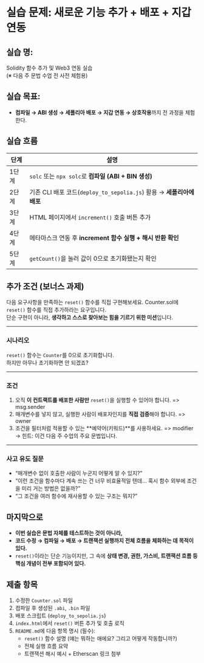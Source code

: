 # 실습 문제: 새로운 기능 추가 + 배포 + 지갑 연동

## 실습 명:

Solidity 함수 추가 및 Web3 연동 실습  
(※ 다음 주 문법 수업 전 사전 체험용)

## 실습 목표:

- **컴파일 → ABI 생성 → 세폴리아 배포 → 지갑 연동 → 상호작용**까지 전 과정을 체험한다.

## 실습 흐름

| 단계  | 설명                                                                  |
| ----- | --------------------------------------------------------------------- |
| 1단계 | `solc` 또는 `npx solc`로 **컴파일 (ABI + BIN 생성)**                  |
| 2단계 | 기존 CLI 배포 코드(`deploy_to_sepolia.js`) 활용 → **세폴리아에 배포** |
| 3단계 | HTML 페이지에서 `increment()` 호출 버튼 추가                          |
| 4단계 | 메타마스크 연동 후 **increment 함수 실행 + 해시 반환 확인**           |
| 5단계 | `getCount()`을 눌러 값이 0으로 초기화됐는지 확인                      |

## 추가 조건 (보너스 과제)

다음 요구사항을 만족하는 `reset()` 함수를 직접 구현해보세요.
Counter.sol에 `reset()` 함수를 직접 추가하라는 요구입니다.  
단순 구현이 아니라, **생각하고 스스로 찾아보는 힘을 기르기 위한 미션**입니다.

---

### 시나리오

`reset()` 함수는 `Counter`를 0으로 초기화합니다.  
하지만 아무나 초기화하면 안 되겠죠?

---

### 조건

1. 오직 **이 컨트랙트를 배포한 사람만** `reset()`을 실행할 수 있어야 합니다. => msg.sender
2. 매개변수를 넣지 않고, 실행한 사람이 배포자인지를 **직접 검증**해야 합니다. => owner
3. 조건을 필터처럼 적용할 수 있는 **예약어(키워드)**를 사용하세요. => modifier
   → 힌트: 이건 다음 주 수업의 주요 문법입니다.

---

### 사고 유도 질문

- “매개변수 없이 호출한 사람이 누군지 어떻게 알 수 있지?”
- “이런 조건을 함수마다 계속 쓰는 건 너무 비효율적일 텐데... 혹시 함수 외부에 조건을 미리 거는 방법은 없을까?”
- “그 조건을 여러 함수에 재사용할 수 있는 구조는 뭐지?”

## 마지막으로

- **이번 실습은 문법 자체를 테스트하는 것이 아니라,**
- **코드 수정 → 컴파일 → 배포 → 트랜잭션 실행까지 전체 흐름을 체화하는 데 목적이 있다.**
- `reset()`이라는 단순 기능이지만, 그 속에 **상태 변경, 권한, 가스비, 트랜잭션 흐름 등 핵심 개념이 전부 포함되어 있다.**

## 제출 항목

1. 수정한 `Counter.sol` 파일
2. 컴파일 후 생성된 `.abi`, `.bin` 파일
3. 배포 스크립트 (`deploy_to_sepolia.js`)
4. `index.html`에서 `reset()` 버튼 추가 및 호출 로직
5. `README.md`에 다음 항목 명시 (필수):
   - `reset()` 함수 설명 (얘는 뭐하는 애에요? 그리고 어떻게 작동합니까?)
   - 전체 실행 흐름 요약
   - 트랜잭션 해시 예시 + Etherscan 링크 첨부
